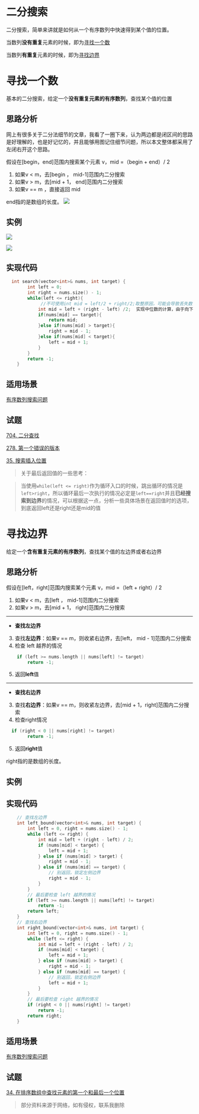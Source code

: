 # 二分搜索
二分搜索，简单来讲就是如何从一个有序数列中快速得到某个值的位置。

当数列**没有重复**元素的时候，即为[寻找一个数](#寻找一个数)

当数列**有重复**元素的时候，即为[寻找边界](#寻找边界)

# 寻找一个数
基本的二分搜索，给定一个**没有重复元素的有序数列**，查找某个值的位置

## 思路分析
网上有很多关于二分法细节的文章，我看了一圈下来，认为两边都是闭区间的思路是好理解的，也是好记忆的，并且能够用图记住细节问题，所以本文整体都采用了左闭右开这个思路。

假设在[begin，end]范围内搜索某个元素 v，mid =（begin + end）/ 2

1. 如果v < m，去[begin ， mid-1]范围内二分搜索
2. 如果v > m，去[mid + 1， end]范围内二分搜索
3. 如果v == m ，直接返回 mid

end指的是数组的长度。
![](二分搜索_files/1.jpg)

## 实例
![](二分搜索_files/4.jpg)

![](二分搜索_files/2.jpg)

## 实现代码
``` c++
  int search(vector<int>& nums, int target) {
        int left = 0;
        int right = nums.size() - 1;
        while(left <= right){
			 //不可使用int mid = left/2 + right/2;取整原因，可能会导致丢失数值
            int mid = left + (right - left) /2;  实现中位数的计算，由于向下取整操作，
            if(nums[mid] == target){
                return mid;
            }else if(nums[mid] > target){
                right = mid - 1;
            }else if(nums[mid] < target){
                left = mid + 1;
            }
        }
        return -1;
    }
```

## 适用场景
[有序数列搜索问题](../适用场景/搜索问题.md#输出元素位置)

## 试题
[704. 二分查找](https://leetcode-cn.com/problems/binary-search/)

[278. 第一个错误的版本](https://leetcode-cn.com/problems/first-bad-version/)

[35. 搜索插入位置](https://leetcode-cn.com/problems/search-insert-position/)

>关于最后返回值的一些思考：

>当使用```while(left <= right)```作为循环入口的时候，跳出循环的情况是```left>right```，所以循环最后一次执行的情况必定是```left==right```并且**已经搜索到边界**的情况，可以根据这一点，分析一些具体场景在返回值时的选项，到底返回left还是right还是mid的值


# 寻找边界

给定一个**含有重复元素的有序数列**，查找某个值的左边界或者右边界

## 思路分析

假设在[left，right]范围内搜索某个元素 v，mid =（left + right）/ 2

1. 如果v < m，去[left ， mid-1]范围内二分搜索
2. 如果v > m，去[mid + 1， right]范围内二分搜索
--------------------------------------------------
- **查找左边界**
3. 查找**左边界**：如果v == m，则收紧右边界，去[left， mid - 1]范围内二分搜索
4. 检查 left 越界的情况
``` c++
	if (left >= nums.length || nums[left] != target)
        return -1;
```
5. 返回**left**值
--------------------------------------------------
- **查找右边界**
3. 查找**右边界**：如果v == m，则收紧左边界，去[mid + 1，right]范围内二分搜索
4. 检查right情况
``` c++
  if (right < 0 || nums[right] != target)
        return -1;
```
5. 返回**right**值

right指的是数组的长度。


<!-- > 关于最后左右边界的一些思考：
> 左右边界其实记一个就行了，当都是整数的时候，右边界查找的结果就等于，寻找 target+1 的左边界结果 -1
 -->

## 实例


## 实现代码
``` c++
	// 查找左边界
	int left_bound(vector<int>& nums, int target) {
		int left = 0, right = nums.size() - 1;
		while (left <= right) {
			int mid = left + (right - left) / 2;
			if (nums[mid] < target) {
				left = mid + 1;
			} else if (nums[mid] > target) {
				right = mid - 1;
			} else if (nums[mid] == target) {
				// 别返回，锁定左侧边界
				right = mid - 1;
			}
		}
		// 最后要检查 left 越界的情况
		if (left >= nums.length || nums[left] != target)
			return -1;
		return left;
	}
	// 查找右边界
	int right_bound(vector<int>& nums, int target) {
		int left = 0, right = nums.size() - 1;
		while (left <= right) {
			int mid = left + (right - left) / 2;
			if (nums[mid] < target) {
				left = mid + 1;
			} else if (nums[mid] > target) {
				right = mid - 1;
			} else if (nums[mid] == target) {
				// 别返回，锁定右侧边界
				left = mid + 1;
			}
		}
		// 最后要检查 right 越界的情况
		if (right < 0 || nums[right] != target)
			return -1;
		return right;
	}

```

## 适用场景
[有序数列搜索问题](../适用场景/搜索问题.md#输出元素位置)

## 试题
[34. 在排序数组中查找元素的第一个和最后一个位置](https://leetcode-cn.com/problems/find-first-and-last-position-of-element-in-sorted-array/)

> 部分资料来源于网络，如有侵权，联系我删除